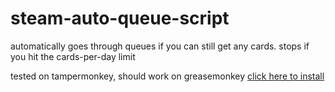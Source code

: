 # steam-auto-queue-script
automatically goes through queues if you can still get any cards. stops if you hit the cards-per-day limit

tested on tampermonkey, should work on greasemonkey
[click here to install](https://github.com/nyayaya/steam-auto-queue-script/raw/master/Steam%20auto%20queue%20script.user.js)
